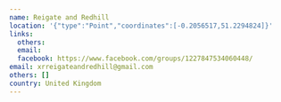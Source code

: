 ```yaml
---
name: Reigate and Redhill
location: '{"type":"Point","coordinates":[-0.2056517,51.2294824]}'
links:
  others: 
  email: 
  facebook: https://www.facebook.com/groups/1227847534060448/
email: xrreigateandredhill@gmail.com
others: []
country: United Kingdom
---
```

